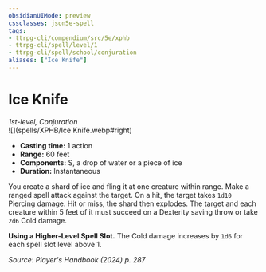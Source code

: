 ```yaml
---
obsidianUIMode: preview
cssclasses: json5e-spell
tags:
- ttrpg-cli/compendium/src/5e/xphb
- ttrpg-cli/spell/level/1
- ttrpg-cli/spell/school/conjuration
aliases: ["Ice Knife"]
---
```

# Ice Knife
*1st-level, Conjuration*  
![](spells/XPHB/Ice Knife.webp#right)  

- **Casting time:** 1 action
- **Range:** 60 feet
- **Components:** S, a drop of water or a piece of ice
- **Duration:** Instantaneous

You create a shard of ice and fling it at one creature within range. Make a ranged spell attack against the target. On a hit, the target takes `1d10` Piercing damage. Hit or miss, the shard then explodes. The target and each creature within 5 feet of it must succeed on a Dexterity saving throw or take `2d6` Cold damage.

**Using a Higher-Level Spell Slot.** The Cold damage increases by `1d6` for each spell slot level above 1.

*Source: Player's Handbook (2024) p. 287*